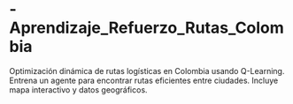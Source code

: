# -Aprendizaje_Refuerzo_Rutas_Colombia
Optimización dinámica de rutas logísticas en Colombia usando Q-Learning. Entrena un agente para encontrar rutas eficientes entre ciudades. Incluye mapa interactivo y datos geográficos.
